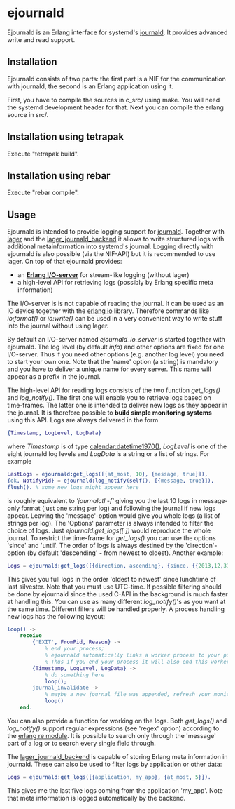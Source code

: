 ejournald
=========

Ejournald is an Erlang interface for systemd's [journald](http://www.freedesktop.org/software/systemd/man/systemd-journald.service.html). It provides advanced write and read support.

Installation
------------

Ejournald consists of two parts: the first part is a NIF for the communication with journald, the second is an Erlang application using it.

First, you have to compile the sources in c_src/ using make. You will need the systemd development header for that. Next you can compile the erlang source in src/. 

Installation using tetrapak
--------------------------
Execute "tetrapak build".

Installation using rebar
--------------------------
Execute "rebar compile".  

Usage
-----

Ejournald is intended to provide logging support for [journald](http://www.freedesktop.org/software/systemd/man/systemd-journald.service.html). Together with [lager](https://github.com/basho/lager) and the [lager_journald_backend](https://github.com/travelping/lager_journald_backend) it allows to write structured logs with additional metainformation into systemd's journal. Logging directly with ejournald is also possible (via the NIF-API) but it is recommended to use lager. On top of that ejournald provides:

- an **[Erlang I/O-server](http://www.erlang.org/doc/apps/stdlib/io_protocol.html)** for stream-like logging (without lager)
- a high-level API for retrieving logs (possibly by Erlang specific meta information)

The I/O-server is is not capable of reading the journal. It can be used as an IO device together with the [erlang io](http://erlang.org/doc/man/io.html) library. Therefore commands like *io:format()* or *io:write()* can be used in a very convenient way to write stuff into the journal without using lager. 

By default an I/O-server named *ejournald_io_server* is started together with ejournald. The log level (by default *info*) and other options are fixed for one I/O-server. Thus if you need other options (e.g. another log level) you need to start your own one. Note that the 'name' option (a string) is mandatory and you have to deliver a unique name for every server. This name will appear as a prefix in the journal.

The high-level API for reading logs consists of the two function *get_logs()* and *log_notify()*. The first one will enable you to retrieve logs based on time-frames. The latter one is intended to deliver new logs as they appear in the journal. It is therefore possible to **build simple monitoring systems** using this API. Logs are always delivered in the form

```erlang
{Timestamp, LogLevel, LogData}
```

where *Timestamp* is of type [calendar:datetime1970()](http://www.erlang.org/doc/man/calendar.html#type-datetime1970), *LogLevel* is one of the eight journald log levels and *LogData* is a string or a list of strings. For example 

```erlang
LastLogs = ejournald:get_logs([{at_most, 10}, {message, true}]),
{ok, NotifyPid} = ejournald:log_notify(self(), [{message, true}]),
flush(). % some new logs might appear here 
```

is roughly equivalent to *'journalctl -f'* giving you the last 10 logs in message-only format (just one string per log) and following the journal if new logs appear. Leaving the 'message'-option would give you whole logs (a list of strings per log). The 'Options' parameter is always intended to filter the choice of logs. Just *ejournald:get_logs([ ])* would reproduce the whole journal. To restrict the time-frame for *get_logs()* you can use the options 'since' and 'until'. The order of logs is always destined by the 'direction'-option (by default 'descending' - from newest to oldest). Another example:

```erlang
Logs = ejournald:get_logs([{direction, ascending}, {since, {{2013,12,31},{12,0,0}} }]).
```

This gives you full logs in the order 'oldest to newest' since lunchtime of last silvester. Note that you must use UTC-time. If possible filtering should be done by ejournald since the used C-API in the background is much faster at handling this. You can use as many different *log_notify()*'s as you want at the same time. Different filters will be handled properly. A process handling new logs has the following layout:

```erlang
loop() ->
    receive 
        {'EXIT', FromPid, Reason} ->
            % end your process;
            % ejournald automatically links a worker process to your pid.
            % Thus if you end your process it will also end this worker.
        {Timestamp, LogLevel, LogData} ->
            % do something here
            loop();
        journal_invalidate ->
            % maybe a new journal file was appended, refresh your monitors!
            loop()
    end.
```

You can also provide a function for working on the logs. Both *get_logs()* and *log_notify()* support regular expressions (see 'regex' option) according to the [erlang re module](http://www.erlang.org/doc/man/re.html). It is possible to search only through the 'message' part of a log or to search every single field through. 

The [lager_journald_backend](https://github.com/travelping/lager_journald_backend) is capable of storing Erlang meta information in journald. These can also be used to filter logs by application or other data:

```erlang
Logs = ejournald:get_logs([{application, my_app}, {at_most, 5}]).
```

This gives me the last five logs coming from the application 'my_app'. Note that meta information is logged automatically by the backend.
